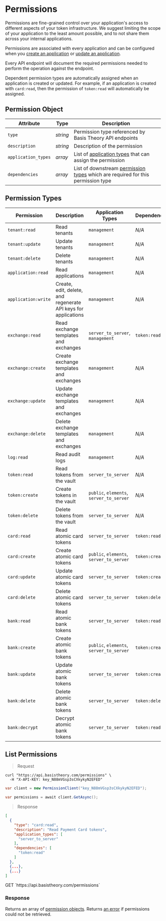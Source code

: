 # Permissions

Permissions are fine-grained control over your application's access to different aspects of your token infrastructure. We suggest limiting the scope of your application to the least amount possible, and to not share them across your internal applications.

Permissions are associated with every application and can be configured when you [create an application](#create-application) or [update an application](#update-application). 

Every API endpoint will document the required permissions needed to perform the operation against the endpoint.

<aside class="notice">
  <span>Dependent permission types are automatically assigned when an application is created or updated. For example, if an application is created with <code>card:read</code>, then the permission of <code>token:read</code> will automatically be assigned.</span>
</aside>


## Permission Object

Attribute | Type | Description
--------- | ---- | -----------
`type` | *string* | Permission type referenced by Basis Theory API endpoints
`description` | *string* | Description of the permission
`application_types` | *array* | List of [application types](#application-types) that can assign the permission
`dependencies` | *array* | List of downstream [permission types](#permission-types) which are required for this permission type


## Permission Types

Permission | Description | Application Types | Dependencies
---------  | ----------- | ----------------- | ------------
`tenant:read` | Read tenants | `management` | *N/A*
`tenant:update` | Update tenants | `management` | *N/A*
`tenant:delete` | Delete tenants | `management` | *N/A*
`application:read` | Read applications | `management` | *N/A*
`application:write` | Create, edit, delete, and regenerate API keys for applications | `management` | *N/A*
`exchange:read` | Read exchange templates and exchanges | `server_to_server`, `management` | `token:read`
`exchange:create` | Create exchange templates and exchanges | `management` | *N/A*
`exchange:update` | Update exchange templates and exchanges | `management` | *N/A*
`exchange:delete` | Delete exchange templates and exchanges | `management` | *N/A*
`log:read` | Read audit logs | `management` | *N/A*
`token:read` | Read tokens from the vault | `server_to_server` | *N/A*
`token:create` | Create tokens in the vault | `public`, `elements`, `server_to_server` | *N/A*
`token:delete` | Delete tokens from the vault | `server_to_server` | *N/A*
`card:read` | Read atomic card tokens | `server_to_server` | `token:read`
`card:create` | Create atomic card tokens | `public`, `elements`, `server_to_server` | `token:create`
`card:update` | Update atomic card tokens | `server_to_server` | `token:create`
`card:delete` | Delete atomic card tokens | `server_to_server` | `token:delete`
`bank:read` | Read atomic bank tokens | `server_to_server` | `token:read`
`bank:create` | Create atomic bank tokens | `public`, `elements`, `server_to_server` | `token:create`
`bank:update` | Update atomic bank tokens | `server_to_server` | `token:create`
`bank:delete` | Delete atomic bank tokens | `server_to_server` | `token:delete`
`bank:decrypt` | Decrypt atomic bank tokens | `server_to_server` | `token:read`


## List Permissions

> Request

```shell
curl "https://api.basistheory.com/permissions" \
  -H "X-API-KEY: key_N88mVGsp3sCXkykyN2EFED"
```

```csharp
var client = new PermissionClient("key_N88mVGsp3sCXkykyN2EFED");

var permissions = await client.GetAsync();
```

> Response

```json
[
  {
    "type": "card:read",
    "description": "Read Payment Card tokens",
    "application_types": [
      "server_to_server"
    ],
    "dependencies": [
      "token:read"
    ]
  }, 
  {...},
  {...}
]
```

<span class="http-method get">
  <span class="box-method">GET</span>
  `https://api.basistheory.com/permissions`
</span>


### Response

Returns an array of [permission objects](#permission-object). Returns [an error](#errors) if permissions could not be retrieved.
